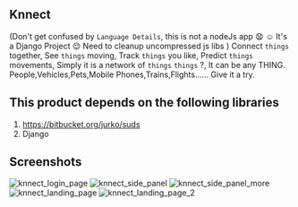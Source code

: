 ## Knnect
(Don't get confused by `Language Details`, this is not a nodeJs app :anguished: :relaxed: It's a Django Project :relieved: 
Need to cleanup uncompressed js libs
)
Connect `things` together,
See `things` moving,
Track `things` you like,
Predict `things` movements,
Simply it is a network of `things`
  `things` ?, It can be any THING. 
  People,Vehicles,Pets,Mobile Phones,Trains,Flights......
Give it a try.

## This product depends on the following libraries

1. https://bitbucket.org/jurko/suds
2. Django
## Screenshots

![knnect_login_page](https://cloud.githubusercontent.com/assets/3313885/15811810/ee1b603a-2bca-11e6-9f10-7d7456d7690b.png)
![knnect_side_panel](https://cloud.githubusercontent.com/assets/3313885/15811812/ee1c1b6a-2bca-11e6-97e7-4278869bcf2c.png)
![knnect_side_panel_more](https://cloud.githubusercontent.com/assets/3313885/15811813/ee1caa30-2bca-11e6-865d-f9f424e69bf7.png)
![knnect_landing_page](https://cloud.githubusercontent.com/assets/3313885/15811811/ee1bdeb6-2bca-11e6-96c0-da4563002dfa.png)
![knnect_landing_page_2](https://cloud.githubusercontent.com/assets/3313885/15811814/ee1eeb88-2bca-11e6-91a2-89e220ae3921.png)
